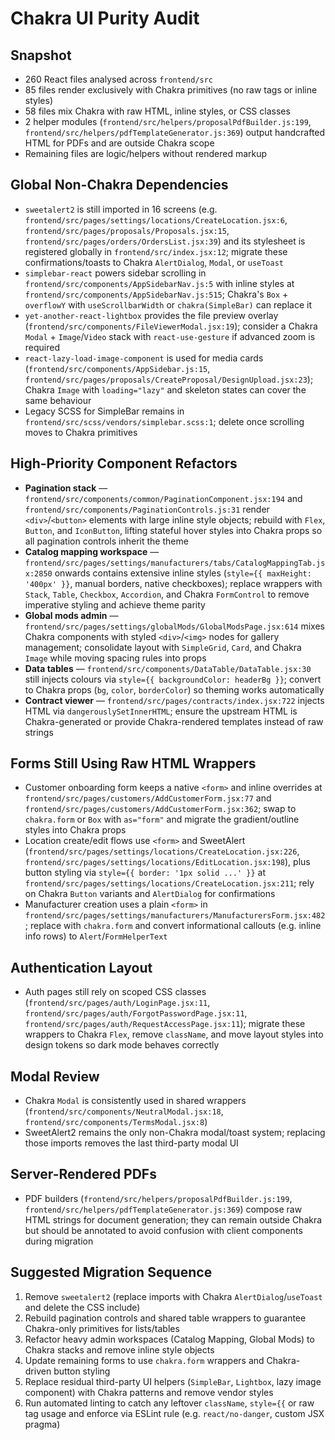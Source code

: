 # Chakra UI Purity Audit

## Snapshot
- 260 React files analysed across `frontend/src`
- 85 files render exclusively with Chakra primitives (no raw tags or inline styles)
- 58 files mix Chakra with raw HTML, inline styles, or CSS classes
- 2 helper modules (`frontend/src/helpers/proposalPdfBuilder.js:199`, `frontend/src/helpers/pdfTemplateGenerator.js:369`) output handcrafted HTML for PDFs and are outside Chakra scope
- Remaining files are logic/helpers without rendered markup

## Global Non-Chakra Dependencies
- `sweetalert2` is still imported in 16 screens (e.g. `frontend/src/pages/settings/locations/CreateLocation.jsx:6`, `frontend/src/pages/proposals/Proposals.jsx:15`, `frontend/src/pages/orders/OrdersList.jsx:39`) and its stylesheet is registered globally in `frontend/src/index.jsx:12`; migrate these confirmations/toasts to Chakra `AlertDialog`, `Modal`, or `useToast`
- `simplebar-react` powers sidebar scrolling in `frontend/src/components/AppSidebarNav.js:5` with inline styles at `frontend/src/components/AppSidebarNav.js:515`; Chakra's `Box` + `overflowY` with `useScrollbarWidth` or `chakra(SimpleBar)` can replace it
- `yet-another-react-lightbox` provides the file preview overlay (`frontend/src/components/FileViewerModal.jsx:19`); consider a Chakra `Modal` + `Image`/`Video` stack with `react-use-gesture` if advanced zoom is required
- `react-lazy-load-image-component` is used for media cards (`frontend/src/components/AppSidebar.js:15`, `frontend/src/pages/proposals/CreateProposal/DesignUpload.jsx:23`); Chakra `Image` with `loading="lazy"` and skeleton states can cover the same behaviour
- Legacy SCSS for SimpleBar remains in `frontend/src/scss/vendors/simplebar.scss:1`; delete once scrolling moves to Chakra primitives

## High-Priority Component Refactors
- **Pagination stack** — `frontend/src/components/common/PaginationComponent.jsx:194` and `frontend/src/components/PaginationControls.js:31` render `<div>`/`<button>` elements with large inline style objects; rebuild with `Flex`, `Button`, and `IconButton`, lifting stateful hover styles into Chakra props so all pagination controls inherit the theme
- **Catalog mapping workspace** — `frontend/src/pages/settings/manufacturers/tabs/CatalogMappingTab.jsx:2850` onwards contains extensive inline styles (`style={{ maxHeight: '400px' }}`, manual borders, native checkboxes); replace wrappers with `Stack`, `Table`, `Checkbox`, `Accordion`, and Chakra `FormControl` to remove imperative styling and achieve theme parity
- **Global mods admin** — `frontend/src/pages/settings/globalMods/GlobalModsPage.jsx:614` mixes Chakra components with styled `<div>`/`<img>` nodes for gallery management; consolidate layout with `SimpleGrid`, `Card`, and Chakra `Image` while moving spacing rules into props
- **Data tables** — `frontend/src/components/DataTable/DataTable.jsx:30` still injects colours via `style={{ backgroundColor: headerBg }}`; convert to Chakra props (`bg`, `color`, `borderColor`) so theming works automatically
- **Contract viewer** — `frontend/src/pages/contracts/index.jsx:722` injects HTML via `dangerouslySetInnerHTML`; ensure the upstream HTML is Chakra-generated or provide Chakra-rendered templates instead of raw strings

## Forms Still Using Raw HTML Wrappers
- Customer onboarding form keeps a native `<form>` and inline overrides at `frontend/src/pages/customers/AddCustomerForm.jsx:77` and `frontend/src/pages/customers/AddCustomerForm.jsx:362`; swap to `chakra.form` or `Box` with `as="form"` and migrate the gradient/outline styles into Chakra props
- Location create/edit flows use `<form>` and SweetAlert (`frontend/src/pages/settings/locations/CreateLocation.jsx:226`, `frontend/src/pages/settings/locations/EditLocation.jsx:198`), plus button styling via `style={{ border: '1px solid ...' }}` at `frontend/src/pages/settings/locations/CreateLocation.jsx:211`; rely on Chakra `Button` variants and `AlertDialog` for confirmations
- Manufacturer creation uses a plain `<form>` in `frontend/src/pages/settings/manufacturers/ManufacturersForm.jsx:482`; replace with `chakra.form` and convert informational callouts (e.g. inline info rows) to `Alert`/`FormHelperText`

## Authentication Layout
- Auth pages still rely on scoped CSS classes (`frontend/src/pages/auth/LoginPage.jsx:11`, `frontend/src/pages/auth/ForgotPasswordPage.jsx:11`, `frontend/src/pages/auth/RequestAccessPage.jsx:11`); migrate these wrappers to Chakra `Flex`, remove `className`, and move layout styles into design tokens so dark mode behaves correctly

## Modal Review
- Chakra `Modal` is consistently used in shared wrappers (`frontend/src/components/NeutralModal.jsx:18`, `frontend/src/components/TermsModal.jsx:8`)
- SweetAlert2 remains the only non-Chakra modal/toast system; replacing those imports removes the last third-party modal UI

## Server-Rendered PDFs
- PDF builders (`frontend/src/helpers/proposalPdfBuilder.js:199`, `frontend/src/helpers/pdfTemplateGenerator.js:369`) compose raw HTML strings for document generation; they can remain outside Chakra but should be annotated to avoid confusion with client components during migration

## Suggested Migration Sequence
1. Remove `sweetalert2` (replace imports with Chakra `AlertDialog`/`useToast` and delete the CSS include)
2. Rebuild pagination controls and shared table wrappers to guarantee Chakra-only primitives for lists/tables
3. Refactor heavy admin workspaces (Catalog Mapping, Global Mods) to Chakra stacks and remove inline style objects
4. Update remaining forms to use `chakra.form` wrappers and Chakra-driven button styling
5. Replace residual third-party UI helpers (`SimpleBar`, `Lightbox`, lazy image component) with Chakra patterns and remove vendor styles
6. Run automated linting to catch any leftover `className`, `style={{` or raw tag usage and enforce via ESLint rule (e.g. `react/no-danger`, custom JSX pragma)
